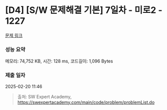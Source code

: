 # [D4] [S/W 문제해결 기본] 7일차 - 미로2 - 1227 

[문제 링크](https://swexpertacademy.com/main/code/problem/problemDetail.do?contestProbId=AV14wL9KAGkCFAYD) 

### 성능 요약

메모리: 74,752 KB, 시간: 128 ms, 코드길이: 1,096 Bytes

### 제출 일자

2025-02-20 11:46



> 출처: SW Expert Academy, https://swexpertacademy.com/main/code/problem/problemList.do